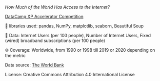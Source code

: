 *How Much of the World Has Access to the Internet?*

[DataCamp XP Accelerator Competition](https://app.datacamp.com/learn/competitions/xp-competition-2022?activeTab=competition-overview)

🐍 libraries used: pandas, NumPy, matplotlib, seaborn, Beautiful Soup

:floppy_disk: Data: Internet Users (per 100 people), Number of Internet Users, Fixed (wired) broadband subscriptions (per 100 people)

🌐 Coverage: Worldwide, from 1990 or 1998 till 2019 or 2020 depending on the metric

Data source: [The World Bank](https://data.worldbank.org/)

License: Creative Commons Attribution 4.0 International License
